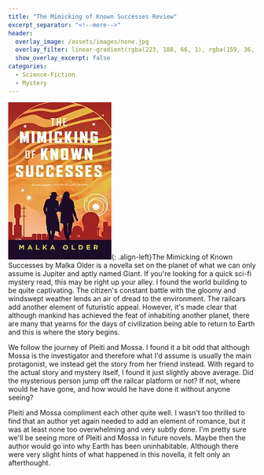 ```yaml
---
title: "The Mimicking of Known Successes Review"
excerpt_separator: "<!--more-->"
header:
  overlay_image: /assets/images/none.jpg
  overlay_filter: linear-gradient(rgba(223, 188, 66, 1), rgba(159, 36, 31, 1))
  show_overlay_excerpt: false
categories:
  - Science-Fiction
  - Mystery
---
```

![mimicking-of-known-successes-cover](/assets/images/mimicking-of-known-successes.jpg){: .align-left}The Mimicking of Known Successes by Malka Older is a novella set on the planet of what we can only assume is Jupiter and aptly named Giant. If you're looking for a quick sci-fi mystery read, this may be right up your alley. I found the world building to be quite captivating. The citizen's constant battle with the gloomy and windswept weather lends an air of dread to the environment. The railcars add another element of futuristic appeal. However, it's made clear that although mankind has achieved the feat of inhabiting another planet, there are many that yearns for the days of civilization being able to return to Earth and this is where the story begins.

We follow the journey of Pleiti and Mossa. I found it a bit odd that although Mossa is the investigator and therefore what I'd assume is usually the main protagonist, we instead get the story from her friend instead. With regard to the actual story and mystery itself, I found it just slightly above average. Did the mysterious person jump off the railcar platform or not? If not, where would he have gone, and how would he have done it without anyone seeing? 

Pleiti and Mossa compliment each other quite well. I wasn't too thrilled to find that an author yet again needed to add an element of romance, but it was at least none too overwhelming and very subtly done. I'm pretty sure we'll be seeing more of Pleiti and Mossa in future novels. Maybe then the author would go into why Earth has been uninhabitable. Although there were very slight hints of what happened in this novella, it felt only an afterthought. 
